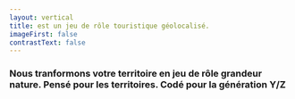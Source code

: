 ```yaml
---
layout: vertical
title: est un jeu de rôle touristique géolocalisé.
imageFirst: false
contrastText: false
---
```

### Nous tranformons votre territoire en jeu de rôle grandeur nature. Pensé pour les territoires. Codé pour la génération Y/Z